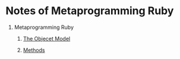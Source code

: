 # Notes of Metaprogramming Ruby

1. Metaprogramming Ruby
    
    1. [The Objecet Model](https://github.com/alfmunny/notes-metaprogramming-ruby/blob/master/metaprogramming_ruby/chapter1-the-object-model.md) 

    2. [Methods](https://github.com/alfmunny/notes-metaprogramming-ruby/blob/master/metaprogramming_ruby/chapter2-methods.md) 

